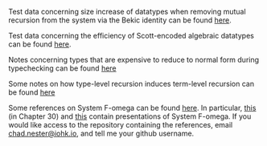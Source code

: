 Test data concerning size increase of datatypes when removing mutual recursion from the system via the Bekic 
identity can be found [here](mutual-recursion-overhead/test-results.md).


Test data concerning the efficiency of Scott-encoded algebraic datatypes can be found [here](scott-encoding-benchmarks/results/test-results.md).


Notes concerning types that are expensive to reduce to normal form during typechecking can be found [here](expensive-types/writeup.md)

Some notes on how type-level recursion induces term-level recursion can be found [here](no-fix-value/writeup.md)

Some references on System F-omega can be found [here](https://github.com/Cubesoup/literature-review-notes/tree/master/papers). In particular, [this](https://github.com/Cubesoup/literature-review-notes/blob/master/papers/pierce-2002-types-and-programming-languages.pdf) (in Chapter 30) and [this](https://github.com/Cubesoup/literature-review-notes/blob/master/papers/brown-palsberg-2016-breaking-through-the-normalization-barrier-a-self-interpreter-for-f-omega.pdf) contain presentations of System F-omega. If you would like access to the repository containing the references, email chad.nester@iohk.io, and tell me your github username. 
